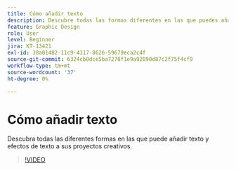 ```yaml
---
title: Cómo añadir texto
description: Descubre todas las formas diferentes en las que puedes añadir texto a tus proyectos creativos
feature: Graphic Design
role: User
level: Beginner
jira: KT-13421
exl-id: 38a01482-11c9-4117-8626-59679eca2c4f
source-git-commit: 6324cb0dce5ba7278f1e9a92090d87c2f75f4cf9
workflow-type: tm+mt
source-wordcount: '37'
ht-degree: 0%

---
```


# Cómo añadir texto

Descubra todas las diferentes formas en las que puede añadir texto y efectos de texto a sus proyectos creativos.

>[!VIDEO](https://video.tv.adobe.com/v/3420222?quality=12&learn=on&hidetitle=true)
